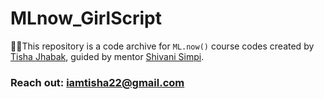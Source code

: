 # MLnow_GirlScript

👩‍💻This repository is a code archive for `ML.now()` course codes created by [Tisha Jhabak](https://github.com/TishaJhabak1014), guided by mentor [Shivani Simpi](https://github.com/shivanishimpi).







### Reach out: iamtisha22@gmail.com
